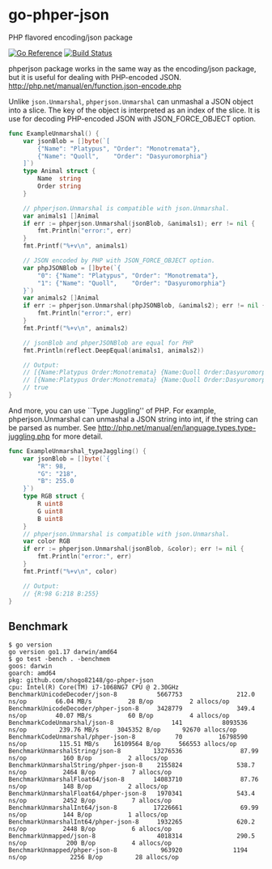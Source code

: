 # go-phper-json

PHP flavored encoding/json package

[![Go Reference](https://pkg.go.dev/badge/github.com/shogo82148/go-phper-json.svg)](https://pkg.go.dev/github.com/shogo82148/go-phper-json)
[![Build Status](https://github.com/shogo82148/go-phper-json/workflows/Go/badge.svg)](https://github.com/shogo82148/go-phper-json/actions)

phperjson package works in the same way as the encoding/json package,
but it is useful for dealing with PHP-encoded JSON.
http://php.net/manual/en/function.json-encode.php

Unlike `json.Unmarshal`, `phperjson.Unmarshal` can unmashal a JSON object into a slice.
The key of the object is interpreted as an index of the slice.
It is use for decoding PHP-encoded JSON with JSON_FORCE_OBJECT option.

```go
func ExampleUnmarshal() {
	var jsonBlob = []byte(`[
		{"Name": "Platypus", "Order": "Monotremata"},
		{"Name": "Quoll",    "Order": "Dasyuromorphia"}
	]`)
	type Animal struct {
		Name  string
		Order string
	}

	// phperjson.Unmarshal is compatible with json.Unmarshal.
	var animals1 []Animal
	if err := phperjson.Unmarshal(jsonBlob, &animals1); err != nil {
		fmt.Println("error:", err)
	}
	fmt.Printf("%+v\n", animals1)

	// JSON encoded by PHP with JSON_FORCE_OBJECT option.
	var phpJSONBlob = []byte(`{
		"0": {"Name": "Platypus", "Order": "Monotremata"},
		"1": {"Name": "Quoll",    "Order": "Dasyuromorphia"}
	}`)
	var animals2 []Animal
	if err := phperjson.Unmarshal(phpJSONBlob, &animals2); err != nil {
		fmt.Println("error:", err)
	}
	fmt.Printf("%+v\n", animals2)

	// jsonBlob and phperJSONBlob are equal for PHP
	fmt.Println(reflect.DeepEqual(animals1, animals2))

	// Output:
	// [{Name:Platypus Order:Monotremata} {Name:Quoll Order:Dasyuromorphia}]
	// [{Name:Platypus Order:Monotremata} {Name:Quoll Order:Dasyuromorphia}]
	// true
}
```

And more, you can use ``Type Juggling'' of PHP.
For example, phperjson.Unmarshal can unmashal a JSON string into int,
if the string can be parsed as number.
See http://php.net/manual/en/language.types.type-juggling.php for more detail.

```go
func ExampleUnmarshal_typeJaggling() {
	var jsonBlob = []byte(`{
		"R": 98,
		"G": "218",
		"B": 255.0
	}`)
	type RGB struct {
		R uint8
		G uint8
		B uint8
	}
	// phperjson.Unmarshal is compatible with json.Unmarshal.
	var color RGB
	if err := phperjson.Unmarshal(jsonBlob, &color); err != nil {
		fmt.Println("error:", err)
	}
	fmt.Printf("%+v\n", color)

	// Output:
	// {R:98 G:218 B:255}
}
```

## Benchmark

```
$ go version
go version go1.17 darwin/amd64
$ go test -bench . -benchmem
goos: darwin
goarch: amd64
pkg: github.com/shogo82148/go-phper-json
cpu: Intel(R) Core(TM) i7-1068NG7 CPU @ 2.30GHz
BenchmarkUnicodeDecoder/json-8           5667753               212.0 ns/op        66.04 MB/s          28 B/op          2 allocs/op
BenchmarkUnicodeDecoder/phper-json-8     3428779               349.4 ns/op        40.07 MB/s          60 B/op          4 allocs/op
BenchmarkCodeUnmarshal/json-8                141           8093536 ns/op         239.76 MB/s     3045352 B/op      92670 allocs/op
BenchmarkCodeUnmarshal/phper-json-8           70          16798590 ns/op         115.51 MB/s    16109564 B/op     566553 allocs/op
BenchmarkUnmarshalString/json-8         13276536                87.99 ns/op          160 B/op          2 allocs/op
BenchmarkUnmarshalString/phper-json-8    2155824               538.7 ns/op          2464 B/op          7 allocs/op
BenchmarkUnmarshalFloat64/json-8        14083710                87.76 ns/op          148 B/op          2 allocs/op
BenchmarkUnmarshalFloat64/phper-json-8   1970341               543.4 ns/op          2452 B/op          7 allocs/op
BenchmarkUnmarshalInt64/json-8          17226661                69.99 ns/op          144 B/op          1 allocs/op
BenchmarkUnmarshalInt64/phper-json-8     1932265               620.2 ns/op          2448 B/op          6 allocs/op
BenchmarkUnmapped/json-8                 4018314               290.5 ns/op           200 B/op          4 allocs/op
BenchmarkUnmapped/phper-json-8            963920              1194 ns/op            2256 B/op         28 allocs/op
```
